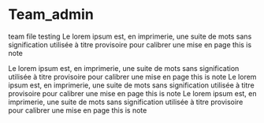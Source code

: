# Team_admin
team file testing
Le lorem ipsum est, en imprimerie, une suite de mots sans signification utilisée à titre provisoire pour calibrer une mise en page
this is note

Le lorem ipsum est, en imprimerie, une suite de mots sans signification utilisée à titre provisoire pour calibrer une mise en page
this is note
Le lorem ipsum est, en imprimerie, une suite de mots sans signification utilisée à titre provisoire pour calibrer une mise en page
this is note
Le lorem ipsum est, en imprimerie, une suite de mots sans signification utilisée à titre provisoire pour calibrer une mise en page
this is note
